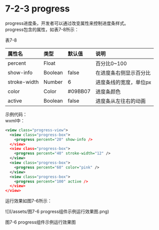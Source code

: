 # 7-2-3 progress

progress进度条，开发者可以通过改变属性来控制进度条样式。  
progress包含的属性，如表7-8所示：

表7-8

| 属性名 | 类型 | 默认值 | 说明 |
| :--- | :--- | :--- | :--- |
| percent | Float |  | 百分比0~100 |
| show-info | Boolean | false | 在进度条右侧显示百分比 |
| stroke-width | Number | 6 | 进度条线的宽度，单位px |
| color | Color | \#09BB07 | 进度条颜色 |
| active | Boolean | false | 进度条从左往右的动画 |

示例代码：  
wxml中：

```xml
<view class="progress-view">
  <view class="progress-box">
    <progress percent="20" show-info />
  </view>
  <view class="progress-box">
    <progress percent="40" stroke-width="12" />
  </view>
  <view class="progress-box">
    <progress percent="60" color="pink" />
  </view>
  <view class="progress-box">
    <progress percent="100" active />
  </view>
</view>
```

运行效果如图7-6所示：

![](/assets/图7-6 progress组件示例运行效果图.png)

图7-6 progress组件示例运行效果图



